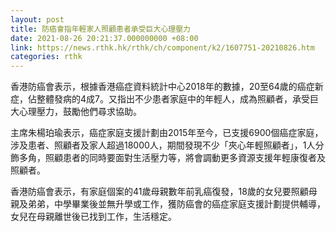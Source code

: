 ```yaml
---
layout: post
title: 防癌會指年輕家人照顧患者承受巨大心理壓力
date: 2021-08-26 20:21:37.000000000 +08:00
link: https://news.rthk.hk/rthk/ch/component/k2/1607751-20210826.htm
categories: rthk
---
```


香港防癌會表示，根據香港癌症資料統計中心2018年的數據，20至64歲的癌症新症，佔整體發病的4成7。又指出不少患者家庭中的年輕人，成為照顧者，承受巨大心理壓力，鼓勵他們尋求協助。

主席朱楊珀瑜表示，癌症家庭支援計劃由2015年至今，已支援6900個癌症家庭，涉及患者、照顧者及家人超過18000人，期間發現不少「夾心年輕照顧者」，1人分飾多角，照顧患者的同時要面對生活壓力等，將會調動更多資源支援年輕康復者及照顧者。

香港防癌會表示，有家庭個案的41歲母親數年前乳癌復發，18歲的女兒要照顧母親及弟弟，中學畢業後並無升學或工作，獲防癌會的癌症家庭支援計劃提供輔導，女兒在母親離世後已找到工作，生活穩定。
